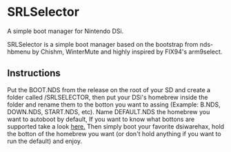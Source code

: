 # SRLSelector
A simple boot manager for Nintendo DSi.

SRLSelector is a simple boot manager based on the bootstrap from nds-hbmenu by Chishm, WinterMute and highly inspired by FIX94's arm9select.

## Instructions
Put the BOOT.NDS from the release on the root of your SD and create a folder called /SRLSELECTOR, then put your DSi's homebrew inside the 
folder and rename them to the botton you want to assing (Example: B.NDS, DOWN.NDS, START.NDS, etc). Name DEFAULT.NDS the homebrew you want to
autoboot by default, If you want to know what bottons are supported take a look [here.](arm9/source/bootstrap.c#L34-L67) Then simply boot your
favorite dsiwarehax, hold the botton of the homebrew you want (or don't hold anything if you want to run the default) and enjoy.

